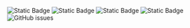 ![Static Badge](https://img.shields.io/badge/blacklists-60-000000) ![Static Badge](https://img.shields.io/badge/blacklisted-2771600-cc0000) ![Static Badge](https://img.shields.io/badge/whitelisted-2242-00CC00) ![Static Badge](https://img.shields.io/badge/streaming_blacklist-28106-000000) ![GitHub issues](https://img.shields.io/github/issues/fabriziosalmi/blacklists)

